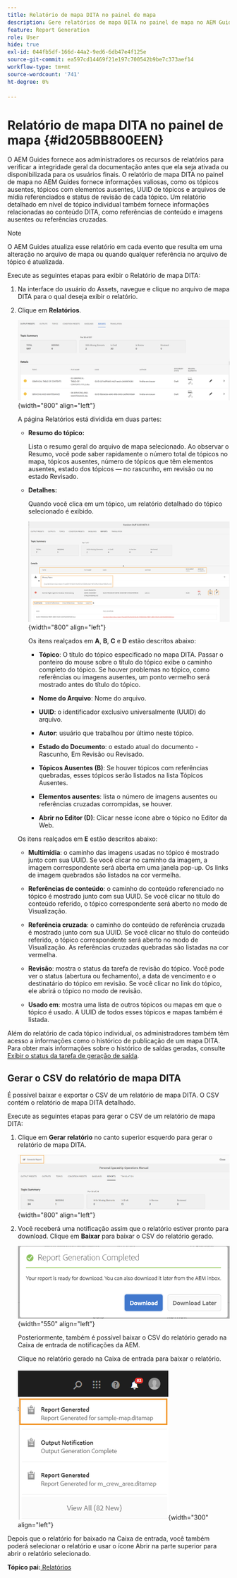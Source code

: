 ```yaml
---
title: Relatório de mapa DITA no painel de mapa
description: Gere relatórios de mapa DITA no painel de mapa no AEM Guides. Saiba como gerar o CSV de um relatório de mapa DITA.
feature: Report Generation
role: User
hide: true
exl-id: 044fb5df-166d-44a2-9ed6-6db47e4f125e
source-git-commit: ea597cd14469f21e197c700542b9be7c373aef14
workflow-type: tm+mt
source-wordcount: '741'
ht-degree: 0%

---
```


# Relatório de mapa DITA no painel de mapa {#id205BB800EEN}

O AEM Guides fornece aos administradores os recursos de relatórios para verificar a integridade geral da documentação antes que ela seja ativada ou disponibilizada para os usuários finais. O relatório de mapa DITA no painel de mapa no AEM Guides fornece informações valiosas, como os tópicos ausentes, tópicos com elementos ausentes, UUID de tópicos e arquivos de mídia referenciados e status de revisão de cada tópico. Um relatório detalhado em nível de tópico individual também fornece informações relacionadas ao conteúdo DITA, como referências de conteúdo e imagens ausentes ou referências cruzadas.

>[!NOTE]
>
> O AEM Guides atualiza esse relatório em cada evento que resulta em uma alteração no arquivo de mapa ou quando qualquer referência no arquivo de tópico é atualizada.

Execute as seguintes etapas para exibir o Relatório de mapa DITA:

1. Na interface do usuário do Assets, navegue e clique no arquivo de mapa DITA para o qual deseja exibir o relatório.

1. Clique em **Relatórios**.

   ![](images/reports-page-uuid.png){width="800" align="left"}

   A página Relatórios está dividida em duas partes:

   - **Resumo do tópico:**

     Lista o resumo geral do arquivo de mapa selecionado. Ao observar o Resumo, você pode saber rapidamente o número total de tópicos no mapa, tópicos ausentes, número de tópicos que têm elementos ausentes, estado dos tópicos — no rascunho, em revisão ou no estado Revisado.

   - **Detalhes:**

     Quando você clica em um tópico, um relatório detalhado do tópico selecionado é exibido.

     ![](images/detailed-report-uuid.png){width="800" align="left"}

     Os itens realçados em **A**, **B**, **C** e **D** estão descritos abaixo:

      - **Tópico**: O título do tópico especificado no mapa DITA. Passar o ponteiro do mouse sobre o título do tópico exibe o caminho completo do tópico. Se houver problemas no tópico, como referências ou imagens ausentes, um ponto vermelho será mostrado antes do título do tópico.

      - **Nome do Arquivo**: Nome do arquivo.

      - **UUID**: o identificador exclusivo universalmente \(UUID\) do arquivo.

      - **Autor**: usuário que trabalhou por último neste tópico.

      - **Estado do Documento**: o estado atual do documento - Rascunho, Em Revisão ou Revisado.

      - **Tópicos Ausentes \(B\)**: Se houver tópicos com referências quebradas, esses tópicos serão listados na lista Tópicos Ausentes.

      - **Elementos ausentes**: lista o número de imagens ausentes ou referências cruzadas corrompidas, se houver.

      - **Abrir no Editor \(D\)**: Clicar nesse ícone abre o tópico no Editor da Web.


   Os itens realçados em **E** estão descritos abaixo:

   - **Multimídia**: o caminho das imagens usadas no tópico é mostrado junto com sua UUID. Se você clicar no caminho da imagem, a imagem correspondente será aberta em uma janela pop-up. Os links de imagem quebrados são listados na cor vermelha.

   - **Referências de conteúdo**: o caminho do conteúdo referenciado no tópico é mostrado junto com sua UUID. Se você clicar no título do conteúdo referido, o tópico correspondente será aberto no modo de Visualização.

   - **Referência cruzada**: o caminho do conteúdo de referência cruzada é mostrado junto com sua UUID. Se você clicar no título do conteúdo referido, o tópico correspondente será aberto no modo de Visualização. As referências cruzadas quebradas são listadas na cor vermelha.

   - **Revisão**: mostra o status da tarefa de revisão do tópico. Você pode ver o status \(abertura ou fechamento\), a data de vencimento e o destinatário do tópico em revisão. Se você clicar no link do tópico, ele abrirá o tópico no modo de revisão.

   - **Usado em**: mostra uma lista de outros tópicos ou mapas em que o tópico é usado. A UUID de todos esses tópicos e mapas também é listada.

Além do relatório de cada tópico individual, os administradores também têm acesso a informações como o histórico de publicação de um mapa DITA. Para obter mais informações sobre o histórico de saídas geradas, consulte [Exibir o status da tarefa de geração de saída](generate-output-for-a-dita-map.md#viewing_output_history).

## Gerar o CSV do relatório de mapa DITA

É possível baixar e exportar o CSV de um relatório de mapa DITA. O CSV contém o relatório de mapa DITA detalhado.

Execute as seguintes etapas para gerar o CSV de um relatório de mapa DITA:

1. Clique em **Gerar relatório** no canto superior esquerdo para gerar o relatório de mapa DITA.

   ![](images/generate-DITA-map-report.png){width="800" align="left"}

1. Você receberá uma notificação assim que o relatório estiver pronto para download. Clique em **Baixar** para baixar o CSV do relatório gerado.

   ![](images/download-report-dialog.png){width="550" align="left"}


   Posteriormente, também é possível baixar o CSV do relatório gerado na Caixa de entrada de notificações da AEM.

   Clique no relatório gerado na Caixa de entrada para baixar o relatório.

   ![](images/report-inbox--notification.png){width="300" align="left"}

Depois que o relatório for baixado na Caixa de entrada, você também poderá selecionar o relatório e usar o ícone Abrir na parte superior para abrir o relatório selecionado.

**Tópico pai:**[ Relatórios](reports-intro.md)

